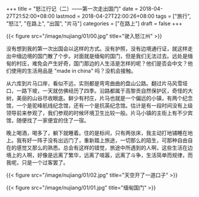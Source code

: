 +++
title = "怒江行记（二）——第一次走出国门"
date = 2018-04-27T21:52:00+08:00
lastmod = 2018-04-27T22:00:26+08:00
tags = ["旅行", "怒江", "在路上", "出国", "片马"]
categories = ["在路上"]
draft = false
+++

{{< figure src="/image/nujiang/01/00.jpg" title="驶入怒江州" >}}

没有想到我的第一次出国会以这样的方式。没有护照，没有边境通行证，就这样走出中缅边境的国门散了个步。对面就是缅甸的国门，但是我们无法过去。远处是缅甸的村庄，难免会产生好奇，国门那边的人生活是怎样的呢？他们是否会中文？他们使用的生活用品是 "made in china" 吗？没机会接触。

<!--more-->

从六库到片马口岸，看似不远，实则都是弯弯曲曲的盘山公路。翻过片马风雪垭口，一路下坡，一天就仿佛经历了四季。沿路都属于高黎贡自然保护区，奇怪的大树，美丽的山谷尽收眼底。鲜少有村庄，片马也就是一个偏远的小镇，有两个纪念馆，一个是驼峰航线纪念馆，还有一个是抗英纪念馆。估计是有一段时间没有上级领导前来参观了，我们参观的时候环境卫生比较一般。片马小镇的主街上有不少宾馆，随便找了一家便宜的住了一宿。

晚上喝酒，喝多了，躺下就睡着。住的是标间，只有两张床，我主动打地铺睡在地上。我有好一阵子没有出远门了，重新踏上旅途，一切那么的陌生，可那种自由自在的感觉又那么的熟悉。总会有这样的错觉，旅途中所遇到的人啊，这些生活在边境上的人啊，好像是远离了繁华，远离了喧嚣，远离了斗争，生活简单而规律，而我呢，只是一个过客罢了。

{{< figure src="/image/nujiang/01/02.jpg" title="天空开了一道口子" >}}

{{< figure src="/image/nujiang/01/01.jpg" title="缅甸国门" >}}
